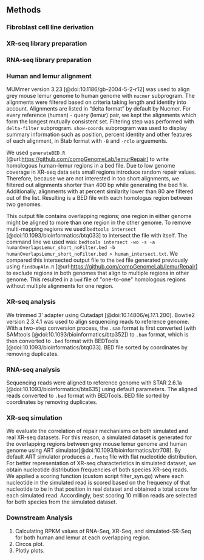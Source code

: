 ## Methods

### Fibroblast cell line derivation

### XR-seq library preparation

### RNA-seq library preparation

### Human and lemur alignment

MUMmer version 3.23 [@doi:10.1186/gb-2004-5-2-r12] was used to align grey mouse lemur genome to human genome with `nucmer` subprogram.
The alignments were filtered based on criteria taking length and identity into account.
Alignments are listed in “delta format” by default by Nucmer.
For every reference (human) - query (lemur) pair, we kept the alignments which form the longest mutually consistent set.
Filtering step was performed with `delta-filter` subprogram.
`show-coords` subprogram was used to display summary information such as position, percent identity and other features of each alignment, in Btab format with `-B` and `-rclo` arguements.

We used `generateBED.R` [@url:https://github.com/compGenomeLab/lemurRepair] to write homologous human-lemur regions in a bed file.
Due to low genome coverage in XR-seq data sets small regions introduce random repair values.
Therefore, because we are not interested in too short alignments, we filtered out alignments shorter than 400 bp while generating the bed file.
Additionally, alignments with at percent similarity lower than 80 are filtered out of the list.
Resulting is a BED file with each homologus region between two genomes.

This output file contains overlapping regions; one region in either genome might be aligned to more than one region in the other genome.
To remove multi-mapping regions we used `bedtools intersect` [@doi:10.1093/bioinformatics/btq033] to intersect the file with itself.
The command line we used was: `bedtools intersect -wo -s -a humanOverlapsLemur_short_noFilter.bed -b humanOverlapsLemur_short_noFilter.bed > human_intersect.txt`.
We compared this intersected output file to the `bed` file generated previously using `findDupAln.R` [@url:https://github.com/compGenomeLab/lemurRepair] to exclude regions in both genomes that align to multiple regions in other genome.
This resulted in a `bed` file of "one-to-one" homologous regions without multiple alignments for one region.


### XR-seq analysis

We trimmed 3’ adapter using Cutadapt [@doi:10.14806/ej.17.1.200].
Bowtie2 version 2.3.4.1 was used to align sequencing reads to reference genome.
With a two-step conversion process, the `.sam` format is first converted (with SAMtools [@doi:10.1093/bioinformatics/btp352]) to `.bam` format, which is then converted to `.bed` format with BEDTools [@doi:10.1093/bioinformatics/btq033].
BED file sorted by coordinates by removing duplicates.

### RNA-seq analysis

Sequencing reads were aligned to reference genome with STAR 2.6.1a [@doi:10.1093/bioinformatics/bts635] using default parameters.
The aligned reads converted to `.bed` format with BEDTools.
BED file sorted by coordinates by removing duplicates.

### XR-seq simulation

We evaluate the correlation of repair mechanisms on both simulated and real XR-seq datasets.
For this reason, a simulated dataset is generated for the overlapping regions between grey mouse lemur genome and human genome using ART simulator[@doi:10.1093/bioinformatics/btr708].
By default ART simulator produces a `.fastq` file with flat nucleotide distribution. For better representation of XR-seq characteristics in simulated dataset, we obtain nucleotide distribution frequencies of both species XR-seq reads.
We applied a scoring function (custom script filter_syn.go) where each nucleotide in the simulated read is scored based on the frequency of that nucleotide to be in that position in real dataset and obtained a total score for each simulated read.
Accordingly, best scoring 10 million reads are selected for both species from the simulated dataset.

### Downstream Analysis

1. Calculating RPKM values of RNA-Seq, XR-Seq, and simulated-SR-Seq for both human and lemur at each overlapping region.
2. Circos plot.
3. Plotly plots.